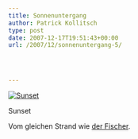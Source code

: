 ```yaml
---
title: Sonnenuntergang
author: Patrick Kollitsch
type: post
date: 2007-12-17T19:51:43+00:00
url: /2007/12/sonnenuntergang-5/




---
```

<div class="flickr">
  <a href="http://www.flickr.com/photos/schreibblogade/2114350563/" title="Sunset"><img src="//farm3.static.flickr.com/2048/2114350563_276dbe2ca5.jpg" alt="Sunset" /></a></p> 
  
  <p>
    Sunset
  </p>
</div>

Vom gleichen Strand wie <a href="1464">der Fischer</a>.